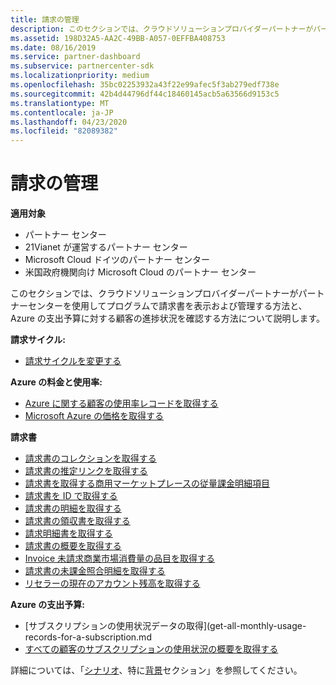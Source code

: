 ```yaml
---
title: 請求の管理
description: このセクションでは、クラウドソリューションプロバイダーパートナーがパートナーセンターを使用してプログラムで請求書を表示および管理する方法と、Azure の支出予算に対する顧客の進捗状況を確認する方法について説明します。
ms.assetid: 198D32A5-AA2C-49BB-A057-0EFFBA408753
ms.date: 08/16/2019
ms.service: partner-dashboard
ms.subservice: partnercenter-sdk
ms.localizationpriority: medium
ms.openlocfilehash: 35bc02253932a43f22e99afec5f3ab279edf738e
ms.sourcegitcommit: 42b4d44796df44c18460145acb5a63566d9153c5
ms.translationtype: MT
ms.contentlocale: ja-JP
ms.lasthandoff: 04/23/2020
ms.locfileid: "82089382"
---
```

# <a name="manage-billing"></a>請求の管理

**適用対象**

- パートナー センター
- 21Vianet が運営するパートナー センター
- Microsoft Cloud ドイツのパートナー センター
- 米国政府機関向け Microsoft Cloud のパートナー センター

このセクションでは、クラウドソリューションプロバイダーパートナーがパートナーセンターを使用してプログラムで請求書を表示および管理する方法と、Azure の支出予算に対する顧客の進捗状況を確認する方法について説明します。

**請求サイクル:**
- [請求サイクルを変更する](change-the-billing-cycle.md)

**Azure の料金と使用率:**
- [Azure に関する顧客の使用率レコードを取得する](get-a-customer-s-utilization-record-for-azure.md)
- [Microsoft Azure の価格を取得する](get-prices-for-microsoft-azure.md)

**請求書**
- [請求書のコレクションを取得する](get-a-collection-of-invoices.md)
- [請求書の推定リンクを取得する](get-invoice-estimate-links.md)
- [請求書を取得する商用マーケットプレースの従量課金明細項目](get-invoice-billed-consumption-lineitems.md)
- [請求書を ID で取得する](get-invoice-by-id.md)
- [請求書の明細を取得する](get-invoiceline-items.md)
- [請求書の領収書を取得する](get-invoice-receipt-statement.md)
- [請求明細書を取得する](get-invoice-statement.md)
- [請求書の概要を取得する](get-invoice-summaries.md)
- [Invoice 未請求商業市場消費量の品目を取得する](get-invoice-unbilled-consumption-lineitems.md)
- [請求書の未課金照合明細を取得する](get-invoice-unbilled-recon-lineitems.md)
- [リセラーの現在のアカウント残高を取得する](get-the-reseller-s-current-account-balance.md)

**Azure の支出予算:**
- [サブスクリプションの使用状況データの取得](get-all-monthly-usage-records-for-a-subscription.md
- [すべての顧客のサブスクリプションの使用状況の概要を取得する](get-a-customer-usage-summary.md)

詳細については、「[シナリオ](scenarios.md)、特に[背景](scenarios.md#background)セクション」を参照してください。
